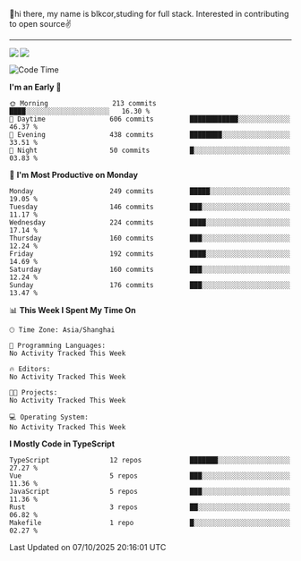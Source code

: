 👋hi there, my name is blkcor,studing for full stack.
Interested in contributing to open source✌️

<hr/>

![](https://github-readme-stats.vercel.app/api?username=blkcor)
<a href="https://github.com/blkcor/github-readme-stats">
    <img align="left" src="https://github-readme-stats.vercel.app/api/top-langs/?username=blkcor&hide=jupyter%20notebook,shaderlab,tex,c%23&langs_count=9" />
</a>


<!--START_SECTION:waka-->
![Code Time](http://img.shields.io/badge/Code%20Time-2%2C531%20hrs%2056%20mins-blue)

**I'm an Early 🐤** 

```text
🌞 Morning                213 commits         ████░░░░░░░░░░░░░░░░░░░░░   16.30 % 
🌆 Daytime                606 commits         ████████████░░░░░░░░░░░░░   46.37 % 
🌃 Evening                438 commits         ████████░░░░░░░░░░░░░░░░░   33.51 % 
🌙 Night                  50 commits          █░░░░░░░░░░░░░░░░░░░░░░░░   03.83 % 
```
📅 **I'm Most Productive on Monday** 

```text
Monday                   249 commits         █████░░░░░░░░░░░░░░░░░░░░   19.05 % 
Tuesday                  146 commits         ███░░░░░░░░░░░░░░░░░░░░░░   11.17 % 
Wednesday                224 commits         ████░░░░░░░░░░░░░░░░░░░░░   17.14 % 
Thursday                 160 commits         ███░░░░░░░░░░░░░░░░░░░░░░   12.24 % 
Friday                   192 commits         ████░░░░░░░░░░░░░░░░░░░░░   14.69 % 
Saturday                 160 commits         ███░░░░░░░░░░░░░░░░░░░░░░   12.24 % 
Sunday                   176 commits         ███░░░░░░░░░░░░░░░░░░░░░░   13.47 % 
```


📊 **This Week I Spent My Time On** 

```text
🕑︎ Time Zone: Asia/Shanghai

💬 Programming Languages: 
No Activity Tracked This Week

🔥 Editors: 
No Activity Tracked This Week

🐱‍💻 Projects: 
No Activity Tracked This Week

💻 Operating System: 
No Activity Tracked This Week
```

**I Mostly Code in TypeScript** 

```text
TypeScript               12 repos            ███████░░░░░░░░░░░░░░░░░░   27.27 % 
Vue                      5 repos             ███░░░░░░░░░░░░░░░░░░░░░░   11.36 % 
JavaScript               5 repos             ███░░░░░░░░░░░░░░░░░░░░░░   11.36 % 
Rust                     3 repos             ██░░░░░░░░░░░░░░░░░░░░░░░   06.82 % 
Makefile                 1 repo              █░░░░░░░░░░░░░░░░░░░░░░░░   02.27 % 
```




 Last Updated on 07/10/2025 20:16:01 UTC
<!--END_SECTION:waka-->


